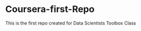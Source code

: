 Coursera-first-Repo
===================

This is the first repo created for Data Scientists Toolbox Class
